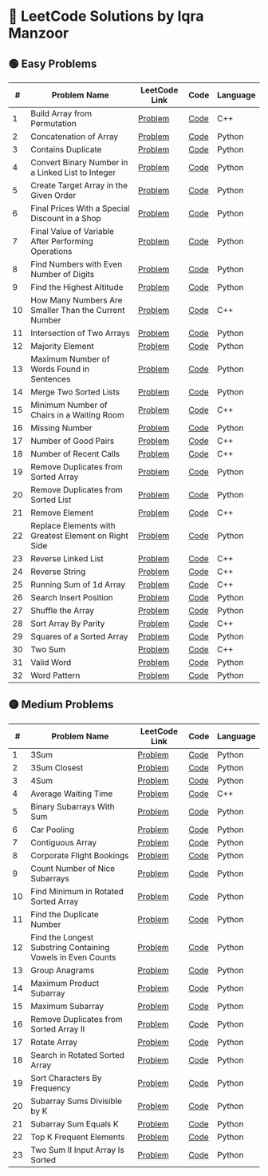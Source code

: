 # 📘 LeetCode Solutions by Iqra Manzoor

## 🟢 Easy Problems

| # | Problem Name | LeetCode Link | Code | Language |
|---|--------------|----------------|------|----------|
| 1 | Build Array from Permutation | [Problem](https://leetcode.com/problems/-build-array-from-permutation/) | [Code](https://github.com/iqra156/leetcode-solutions/blob/main/[Easy]_Build_Array_from_Permutation.cpp) | C++ |
| 2 | Concatenation of Array | [Problem](https://leetcode.com/problems/-concatenation-of-array/) | [Code](https://github.com/iqra156/leetcode-solutions/blob/main/[Easy]_Concatenation_of_Array.py) | Python |
| 3 | Contains Duplicate | [Problem](https://leetcode.com/problems/-contains-duplicate/) | [Code](https://github.com/iqra156/leetcode-solutions/blob/main/[Easy]_Contains_Duplicate.py) | Python |
| 4 | Convert Binary Number in a Linked List to Integer | [Problem](https://leetcode.com/problems/-convert-binary-number-in-a-linked-list-to-integer/) | [Code](https://github.com/iqra156/leetcode-solutions/blob/main/[Easy]_Convert_Binary_Number_in_a_Linked_List_to_Integer.py) | Python |
| 5 | Create Target Array in the Given Order | [Problem](https://leetcode.com/problems/-create-target-array-in-the-given-order/) | [Code](https://github.com/iqra156/leetcode-solutions/blob/main/[Easy]_Create_Target_Array_in_the_Given_Order.py) | Python |
| 6 | Final Prices With a Special Discount in a Shop | [Problem](https://leetcode.com/problems/-final-prices-with-a-special-discount-in-a-shop/) | [Code](https://github.com/iqra156/leetcode-solutions/blob/main/[Easy]_Final_Prices_With_a_Special_Discount_in_a_Shop.py) | Python |
| 7 | Final Value of Variable After Performing Operations | [Problem](https://leetcode.com/problems/-final-value-of-variable-after-performing-operations/) | [Code](https://github.com/iqra156/leetcode-solutions/blob/main/[Easy]_Final_Value_of_Variable_After_Performing_Operations.py) | Python |
| 8 | Find Numbers with Even Number of Digits | [Problem](https://leetcode.com/problems/-find-numbers-with-even-number-of-digits/) | [Code](https://github.com/iqra156/leetcode-solutions/blob/main/[Easy]_Find_Numbers_with_Even_Number_of_Digits.py) | Python |
| 9 | Find the Highest Altitude | [Problem](https://leetcode.com/problems/-find-the-highest-altitude/) | [Code](https://github.com/iqra156/leetcode-solutions/blob/main/[Easy]_Find_the_Highest_Altitude.py) | Python |
| 10 | How Many Numbers Are Smaller Than the Current Number | [Problem](https://leetcode.com/problems/-how-many-numbers-are-smaller-than-the-current-number/) | [Code](https://github.com/iqra156/leetcode-solutions/blob/main/[Easy]_How_Many_Numbers_Are_Smaller_Than_the_Current_Number.cpp) | C++ |
| 11 | Intersection of Two Arrays | [Problem](https://leetcode.com/problems/-intersection-of-two-arrays/) | [Code](https://github.com/iqra156/leetcode-solutions/blob/main/[Easy]_Intersection_of_Two_Arrays.py) | Python |
| 12 | Majority Element | [Problem](https://leetcode.com/problems/-majority-element/) | [Code](https://github.com/iqra156/leetcode-solutions/blob/main/[Easy]_Majority_Element.py) | Python |
| 13 | Maximum Number of Words Found in Sentences | [Problem](https://leetcode.com/problems/-maximum-number-of-words-found-in-sentences/) | [Code](https://github.com/iqra156/leetcode-solutions/blob/main/[Easy]_Maximum_Number_of_Words_Found_in_Sentences.py) | Python |
| 14 | Merge Two Sorted Lists | [Problem](https://leetcode.com/problems/-merge-two-sorted-lists/) | [Code](https://github.com/iqra156/leetcode-solutions/blob/main/[Easy]_Merge_Two_Sorted_Lists.py) | Python |
| 15 | Minimum Number of Chairs in a Waiting Room | [Problem](https://leetcode.com/problems/-minimum-number-of-chairs-in-a-waiting-room/) | [Code](https://github.com/iqra156/leetcode-solutions/blob/main/[Easy]_Minimum_Number_of_Chairs_in_a_Waiting_Room.cpp) | C++ |
| 16 | Missing Number | [Problem](https://leetcode.com/problems/-missing-number/) | [Code](https://github.com/iqra156/leetcode-solutions/blob/main/[Easy]_Missing_Number.py) | Python |
| 17 | Number of Good Pairs | [Problem](https://leetcode.com/problems/-number-of-good-pairs/) | [Code](https://github.com/iqra156/leetcode-solutions/blob/main/[Easy]_Number_of_Good_Pairs.cpp) | C++ |
| 18 | Number of Recent Calls | [Problem](https://leetcode.com/problems/-number-of-recent-calls/) | [Code](https://github.com/iqra156/leetcode-solutions/blob/main/[Easy]_Number_of_Recent_Calls.cpp) | C++ |
| 19 | Remove Duplicates from Sorted Array | [Problem](https://leetcode.com/problems/-remove-duplicates-from-sorted-array/) | [Code](https://github.com/iqra156/leetcode-solutions/blob/main/[Easy]_Remove_Duplicates_from_Sorted_Array.py) | Python |
| 20 | Remove Duplicates from Sorted List | [Problem](https://leetcode.com/problems/-remove-duplicates-from-sorted-list/) | [Code](https://github.com/iqra156/leetcode-solutions/blob/main/[Easy]_Remove_Duplicates_from_Sorted_List.py) | Python |
| 21 | Remove Element | [Problem](https://leetcode.com/problems/-remove-element/) | [Code](https://github.com/iqra156/leetcode-solutions/blob/main/[Easy]_Remove_Element.cpp) | C++ |
| 22 | Replace Elements with Greatest Element on Right Side | [Problem](https://leetcode.com/problems/-replace-elements-with-greatest-element-on-right-side/) | [Code](https://github.com/iqra156/leetcode-solutions/blob/main/[Easy]_Replace_Elements_with_Greatest_Element_on_Right_Side.py) | Python |
| 23 | Reverse Linked List | [Problem](https://leetcode.com/problems/-reverse-linked-list/) | [Code](https://github.com/iqra156/leetcode-solutions/blob/main/[Easy]_Reverse_Linked_List.cpp) | C++ |
| 24 | Reverse String | [Problem](https://leetcode.com/problems/-reverse-string/) | [Code](https://github.com/iqra156/leetcode-solutions/blob/main/[Easy]_Reverse_String.cpp) | C++ |
| 25 | Running Sum of 1d Array | [Problem](https://leetcode.com/problems/-running-sum-of-1d-array/) | [Code](https://github.com/iqra156/leetcode-solutions/blob/main/[Easy]_Running_Sum_of_1d_Array.cpp) | C++ |
| 26 | Search Insert Position | [Problem](https://leetcode.com/problems/-search-insert-position/) | [Code](https://github.com/iqra156/leetcode-solutions/blob/main/[Easy]_Search_Insert_Position.py) | Python |
| 27 | Shuffle the Array | [Problem](https://leetcode.com/problems/-shuffle-the-array/) | [Code](https://github.com/iqra156/leetcode-solutions/blob/main/[Easy]_Shuffle_the_Array.py) | Python |
| 28 | Sort Array By Parity | [Problem](https://leetcode.com/problems/-sort-array-by-parity/) | [Code](https://github.com/iqra156/leetcode-solutions/blob/main/[Easy]_Sort_Array_By_Parity.cpp) | C++ |
| 29 | Squares of a Sorted Array | [Problem](https://leetcode.com/problems/-squares-of-a-sorted-array/) | [Code](https://github.com/iqra156/leetcode-solutions/blob/main/[Easy]_Squares_of_a_Sorted_Array.py) | Python |
| 30 | Two Sum | [Problem](https://leetcode.com/problems/-two-sum/) | [Code](https://github.com/iqra156/leetcode-solutions/blob/main/[Easy]_Two_Sum.cpp) | C++ |
| 31 | Valid Word | [Problem](https://leetcode.com/problems/-valid-word/) | [Code](https://github.com/iqra156/leetcode-solutions/blob/main/[Easy]_Valid_Word.py) | Python |
| 32 | Word Pattern | [Problem](https://leetcode.com/problems/-word-pattern/) | [Code](https://github.com/iqra156/leetcode-solutions/blob/main/[Easy]_Word_Pattern.py) | Python |

## 🟡 Medium Problems

| # | Problem Name | LeetCode Link | Code | Language |
|---|--------------|----------------|------|----------|
| 1 | 3Sum | [Problem](https://leetcode.com/problems/-3sum/) | [Code](https://github.com/iqra156/leetcode-solutions/blob/main/[Medium]_3Sum.py) | Python |
| 2 | 3Sum Closest | [Problem](https://leetcode.com/problems/-3sum-closest/) | [Code](https://github.com/iqra156/leetcode-solutions/blob/main/[Medium]_3Sum_Closest.py) | Python |
| 3 | 4Sum | [Problem](https://leetcode.com/problems/-4sum/) | [Code](https://github.com/iqra156/leetcode-solutions/blob/main/[Medium]_4Sum.py) | Python |
| 4 | Average Waiting Time | [Problem](https://leetcode.com/problems/-average-waiting-time/) | [Code](https://github.com/iqra156/leetcode-solutions/blob/main/[Medium]_Average_Waiting_Time.cpp) | C++ |
| 5 | Binary Subarrays With Sum | [Problem](https://leetcode.com/problems/-binary-subarrays-with-sum/) | [Code](https://github.com/iqra156/leetcode-solutions/blob/main/[Medium]_Binary_Subarrays_With_Sum.py) | Python |
| 6 | Car Pooling | [Problem](https://leetcode.com/problems/-car-pooling/) | [Code](https://github.com/iqra156/leetcode-solutions/blob/main/[Medium]_Car_Pooling.py) | Python |
| 7 | Contiguous Array | [Problem](https://leetcode.com/problems/-contiguous-array/) | [Code](https://github.com/iqra156/leetcode-solutions/blob/main/[Medium]_Contiguous_Array.py) | Python |
| 8 | Corporate Flight Bookings | [Problem](https://leetcode.com/problems/-corporate-flight-bookings/) | [Code](https://github.com/iqra156/leetcode-solutions/blob/main/[Medium]_Corporate_Flight_Bookings.py) | Python |
| 9 | Count Number of Nice Subarrays | [Problem](https://leetcode.com/problems/-count-number-of-nice-subarrays/) | [Code](https://github.com/iqra156/leetcode-solutions/blob/main/[Medium]_Count_Number_of_Nice_Subarrays.py) | Python |
| 10 | Find Minimum in Rotated Sorted Array | [Problem](https://leetcode.com/problems/-find-minimum-in-rotated-sorted-array/) | [Code](https://github.com/iqra156/leetcode-solutions/blob/main/[Medium]_Find_Minimum_in_Rotated_Sorted_Array.py) | Python |
| 11 | Find the Duplicate Number | [Problem](https://leetcode.com/problems/-find-the-duplicate-number/) | [Code](https://github.com/iqra156/leetcode-solutions/blob/main/[Medium]_Find_the_Duplicate_Number.py) | Python |
| 12 | Find the Longest Substring Containing Vowels in Even Counts | [Problem](https://leetcode.com/problems/-find-the-longest-substring-containing-vowels-in-even-counts/) | [Code](https://github.com/iqra156/leetcode-solutions/blob/main/[Medium]_Find_the_Longest_Substring_Containing_Vowels_in_Even_Counts.py) | Python |
| 13 | Group Anagrams | [Problem](https://leetcode.com/problems/-group-anagrams/) | [Code](https://github.com/iqra156/leetcode-solutions/blob/main/[Medium]_Group_Anagrams.py) | Python |
| 14 | Maximum Product Subarray | [Problem](https://leetcode.com/problems/-maximum-product-subarray/) | [Code](https://github.com/iqra156/leetcode-solutions/blob/main/[Medium]_Maximum_Product_Subarray.py) | Python |
| 15 | Maximum Subarray | [Problem](https://leetcode.com/problems/-maximum-subarray/) | [Code](https://github.com/iqra156/leetcode-solutions/blob/main/[Medium]_Maximum_Subarray.py) | Python |
| 16 | Remove Duplicates from Sorted Array II | [Problem](https://leetcode.com/problems/-remove-duplicates-from-sorted-array-ii/) | [Code](https://github.com/iqra156/leetcode-solutions/blob/main/[Medium]_Remove_Duplicates_from_Sorted_Array_II.py) | Python |
| 17 | Rotate Array | [Problem](https://leetcode.com/problems/-rotate-array/) | [Code](https://github.com/iqra156/leetcode-solutions/blob/main/[Medium]_Rotate_Array.py) | Python |
| 18 | Search in Rotated Sorted Array | [Problem](https://leetcode.com/problems/-search-in-rotated-sorted-array/) | [Code](https://github.com/iqra156/leetcode-solutions/blob/main/[Medium]_Search_in_Rotated_Sorted_Array.py) | Python |
| 19 | Sort Characters By Frequency | [Problem](https://leetcode.com/problems/-sort-characters-by-frequency/) | [Code](https://github.com/iqra156/leetcode-solutions/blob/main/[Medium]_Sort_Characters_By_Frequency.py) | Python |
| 20 | Subarray Sums Divisible by K | [Problem](https://leetcode.com/problems/-subarray-sums-divisible-by-k/) | [Code](https://github.com/iqra156/leetcode-solutions/blob/main/[Medium]_Subarray_Sums_Divisible_by_K.py) | Python |
| 21 | Subarray Sum Equals K | [Problem](https://leetcode.com/problems/-subarray-sum-equals-k/) | [Code](https://github.com/iqra156/leetcode-solutions/blob/main/[Medium]_Subarray_Sum_Equals_K.py) | Python |
| 22 | Top K Frequent Elements | [Problem](https://leetcode.com/problems/-top-k-frequent-elements/) | [Code](https://github.com/iqra156/leetcode-solutions/blob/main/[Medium]_Top_K_Frequent_Elements.py) | Python |
| 23 | Two Sum II   Input Array Is Sorted | [Problem](https://leetcode.com/problems/-two-sum-ii---input-array-is-sorted/) | [Code](https://github.com/iqra156/leetcode-solutions/blob/main/[Medium]_Two_Sum_II___Input_Array_Is_Sorted.py) | Python |

